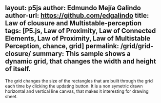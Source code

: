 layout: p5js
author: Edmundo Mejía Galindo
author-url: https://github.com/edgalindo
title: Law of clousure and Multistable-perception
tags: [P5.js, Law of Proximity, Law of Connected Elements, Law of Proximity, Law of Multistable Perception, chance, grid]
permalink: /grid/grid-closure/
summary: This sample shows a dynamic grid, that changes the width and height of itself.  
---

The grid changes the size of the rectangles that are built through the grid each time by clicking the updating button. It is a non symetric drawn horizontal and vertical line canvas, that makes it interesting for drawing sheet.  
